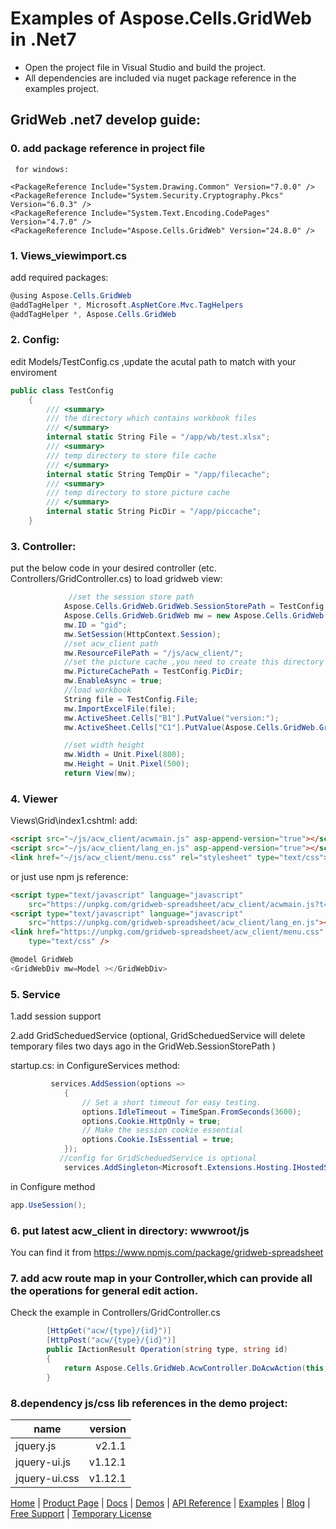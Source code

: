 # Examples of Aspose.Cells.GridWeb in .Net7


* Open the  project file in Visual Studio and build the project.
* All dependencies are included via nuget package reference in the examples project. 

## GridWeb .net7 develop guide:
### 0. add package reference in project file
     for windows:

    <PackageReference Include="System.Drawing.Common" Version="7.0.0" />
    <PackageReference Include="System.Security.Cryptography.Pkcs" Version="6.0.3" />
    <PackageReference Include="System.Text.Encoding.CodePages" Version="4.7.0" />
    <PackageReference Include="Aspose.Cells.GridWeb" Version="24.8.0" />

     
    

### 1. Views\_viewimport.cs
add required packages:
~~~c#
@using Aspose.Cells.GridWeb
@addTagHelper *, Microsoft.AspNetCore.Mvc.TagHelpers
@addTagHelper *, Aspose.Cells.GridWeb
~~~

### 2. Config:
edit Models/TestConfig.cs ,update the acutal path to match with your enviroment
~~~c#
public class TestConfig
    {
        /// <summary>
        /// the directory which contains workbook files
        /// </summary>
        internal static String File = "/app/wb/test.xlsx";
        /// <summary>
        /// temp directory to store file cache
        /// </summary>
        internal static String TempDir = "/app/filecache";
        /// <summary>
        /// temp directory to store picture cache
        /// </summary>
        internal static String PicDir = "/app/piccache";
    }
~~~
### 3. Controller:
put the below code in your desired controller (etc. Controllers/GridController.cs) to load gridweb view:
~~~c#           
             //set the session store path
            Aspose.Cells.GridWeb.GridWeb.SessionStorePath = TestConfig.TempDir;
            Aspose.Cells.GridWeb.GridWeb mw = new Aspose.Cells.GridWeb.GridWeb();
            mw.ID = "gid";
            mw.SetSession(HttpContext.Session);
            //set acw_client path
            mw.ResourceFilePath = "/js/acw_client/";
            //set the picture cache ,you need to create this directory
            mw.PictureCachePath = TestConfig.PicDir;
            mw.EnableAsync = true;
            //load workbook
            String file = TestConfig.File;
            mw.ImportExcelFile(file);
            mw.ActiveSheet.Cells["B1"].PutValue("version:");
            mw.ActiveSheet.Cells["C1"].PutValue(Aspose.Cells.GridWeb.GridWeb.GetVersion());

            //set width height
            mw.Width = Unit.Pixel(800);
            mw.Height = Unit.Pixel(500);
            return View(mw);
~~~

### 4. Viewer 
Views\Grid\index1.cshtml:
add:
~~~html
<script src="~/js/acw_client/acwmain.js" asp-append-version="true"></script>
<script src="~/js/acw_client/lang_en.js" asp-append-version="true"></script>
<link href="~/js/acw_client/menu.css" rel="stylesheet" type="text/css">
~~~
or just use npm js reference:
~~~html
<script type="text/javascript" language="javascript"
	src="https://unpkg.com/gridweb-spreadsheet/acw_client/acwmain.js?t=202209"></script>
<script type="text/javascript" language="javascript"
	src="https://unpkg.com/gridweb-spreadsheet/acw_client/lang_en.js"></script>
<link href="https://unpkg.com/gridweb-spreadsheet/acw_client/menu.css" rel="stylesheet"
	type="text/css" />
~~~

~~~c#
@model GridWeb
<GridWebDiv mw=Model ></GridWebDiv>
~~~
 
### 5. Service
1.add session support 

2.add  GridScheduedService (optional, GridScheduedService will delete temporary files two days ago in the GridWeb.SessionStorePath )

 startup.cs:
 in ConfigureServices method:
~~~c#
         services.AddSession(options =>
            {
                // Set a short timeout for easy testing.
                options.IdleTimeout = TimeSpan.FromSeconds(3600);
                options.Cookie.HttpOnly = true;
                // Make the session cookie essential
                options.Cookie.IsEssential = true;
            });
           //config for GridScheduedService is optional
            services.AddSingleton<Microsoft.Extensions.Hosting.IHostedService, GridScheduedService>();
~~~
in Configure method
~~~c#
app.UseSession();
~~~ 

### 6. put latest acw_client in directory: wwwroot/js
You can find it from https://www.npmjs.com/package/gridweb-spreadsheet

### 7. add   acw route map in your Controller,which can provide all the  operations for general edit action.
   Check the example in Controllers/GridController.cs
~~~c#
        [HttpGet("acw/{type}/{id}")]
        [HttpPost("acw/{type}/{id}")]
        public IActionResult Operation(string type, string id)
        {
            return Aspose.Cells.GridWeb.AcwController.DoAcwAction(this, type, id);
        }
~~~ 

 


### 8.dependency js/css lib references in the demo project:
 
| name        | version    |  
| --------   | -----:   | 
| jquery.js        |  v2.1.1     |  
| jquery-ui.js       | v1.12.1    |    
| jquery-ui.css        |  v1.12.1      |  

[Home](https://www.aspose.com/) | [Product Page](https://products.aspose.com/cells/net) | [Docs](https://docs.aspose.com/cells/net/) | [Demos](https://products.aspose.app/cells/family) | [API Reference](https://apireference.aspose.com/cells/net) | [Examples](https://github.com/aspose-cells/Aspose.Cells.Grid-for-.NET) | [Blog](https://blog.aspose.com/category/cells/) | [Free Support](https://forum.aspose.com/c/cells) |  [Temporary License](https://purchase.aspose.com/temporary-license)
